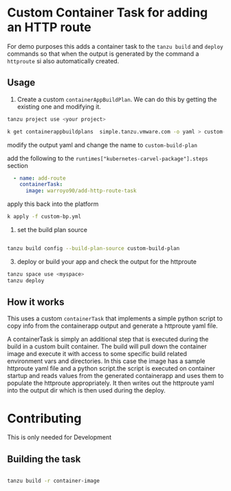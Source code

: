 # Custom Container Task for adding an HTTP route

For demo purposes this adds a container task to the `tanzu build` and `deploy` commands so that when the output is generated by the command a `httproute` si also automatically created.


## Usage

1. Create a custom `containerAppBuildPlan`. We can do this by getting the existing one and modifying it.

```bash
tanzu project use <your project>

k get containerappbuildplans  simple.tanzu.vmware.com -o yaml > custom-bp.yml
```

modify the output yaml and change the name to `custom-build-plan` 

add the following to the `runtimes["kubernetes-carvel-package"].steps` section

```yaml
  - name: add-route
    containerTask:
      image: warroyo90/add-http-route-task
```

apply this back into the platform

```bash
k apply -f custom-bp.yml
```

1. set the build plan source 

```bash

tanzu build config --build-plan-source custom-build-plan
```

3. deploy or build your app and check the output for the httproute

```bash
tanzu space use <myspace>
tanzu deploy
```


## How it works

This uses a custom `containerTask` that implements a simple python script to copy info from the containerapp output and generate a httproute yaml file.

A containerTask is simply an additional step that is executed during the build in a custom built container. The build will pull down the container image and execute it with access to some specific build related environment vars and directories. In this case the image has a sample httproute yaml file and a python script.the script is executed on container startup and reads values from the generated containerapp and uses them to populate the httproute appropriately. It then writes out the httproute yaml into the output dir which is then used during the deploy.


# Contributing 
This is only needed for Development 

## Building the task

```bash

tanzu build -r container-image


```


